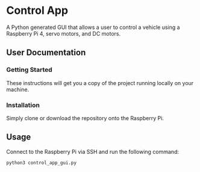 # Control App
A Python generated GUI that allows a user to control a vehicle using a Raspberry Pi 4, servo motors, and DC motors. 

## User Documentation

### Getting Started
These instructions will get you a copy of the project running locally on your machine.

### Installation
Simply clone or download the repository onto the Raspberry Pi.

## Usage
Connect to the Raspberry Pi via SSH and run the following command:
````
python3 control_app_gui.py
````
